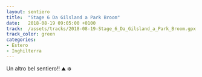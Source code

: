 ```yaml
---
layout: sentiero
title:  "Stage 6 Da Gilsland a Park Broom"
date:   2018-08-19 09:05:00 +0100
track:  /assets/tracks/2018-08-19-Stage_6_Da_Gilsland_a_Park_Broom.gpx
track_color: green
categories:
- Estero
- Inghilterra
---
```


Un altro bel sentiero!! :mountain: :snowflake: